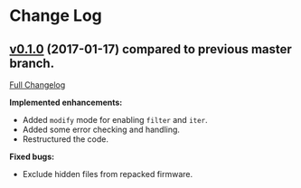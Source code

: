 Change Log
==========

## [v0.1.0](https://github.com/op1hacks/op1-fw-repacker/tree/v0.1.0) (2017-01-17) compared to previous master branch.
[Full Changelog](https://github.com/op1hacks/op1-fw-repacker/compare/v0.0.1...v0.1.0)

**Implemented enhancements:**

- Added `modify` mode for enabling `filter` and `iter`.
- Added some error checking and handling.
- Restructured the code.

**Fixed bugs:**

- Exclude hidden files from repacked firmware.
